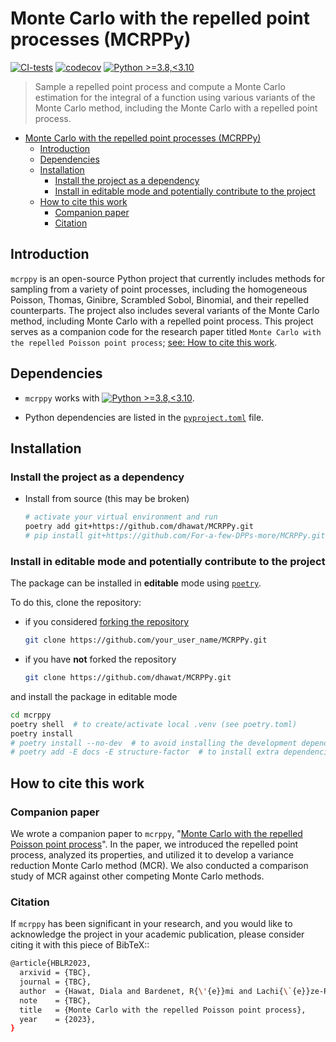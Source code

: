 # Monte Carlo with the repelled point processes (MCRPPy)

[![CI-tests](https://github.com/dhawat/MCRPPy/actions/workflows/ci.yml/badge.svg)](https://github.com/dhawat/MCRPPy/actions/workflows/ci.yml)
[![codecov](https://codecov.io/gh/dhawat/MCRPPy/branch/main/graph/badge.svg?token=64bbb385-bd08-4547-a28b-d6c58e1cb838)](https://codecov.io/gh/dhawat/MCRPPy)
[![Python >=3.8,<3.10](https://img.shields.io/badge/python->=3.8,<3.10-blue.svg)](https://www.python.org/downloads/release/python-371/)

> Sample a repelled point process and compute a Monte Carlo estimation for the integral of a function using various variants of the Monte Carlo method, including the Monte Carlo with a repelled point process.

- [Monte Carlo with the repelled point processes (MCRPPy)](#monte-carlo-with-the-repelled-point-processes-mcrppy)
  - [Introduction](#introduction)
  - [Dependencies](#dependencies)
  - [Installation](#installation)
    - [Install the project as a dependency](#install-the-project-as-a-dependency)
    - [Install in editable mode and potentially contribute to the project](#install-in-editable-mode-and-potentially-contribute-to-the-project)
  - [How to cite this work](#how-to-cite-this-work)
    - [Companion paper](#companion-paper)
    - [Citation](#citation)

## Introduction

`mcrppy` is an open-source Python project that currently includes methods for sampling from a variety of point processes, including the homogeneous Poisson, Thomas, Ginibre, Scrambled Sobol, Binomial, and their repelled counterparts. The project also includes several variants of the Monte Carlo method, including Monte Carlo with a repelled point process.
This project serves as a companion code for the research paper titled ``Monte Carlo with the repelled Poisson point process``; [see: How to cite this work](#how-to-cite-this-work).

## Dependencies

- `mcrppy` works with [![Python >=3.8,<3.10](https://img.shields.io/badge/python->=3.7.1,<3.10-blue.svg)](https://www.python.org/downloads/release/python-371/).

- Python dependencies are listed in the [`pyproject.toml`](./pyproject.toml) file.

## Installation

### Install the project as a dependency

- Install from source (this may be broken)

  ```bash
  # activate your virtual environment and run
  poetry add git+https://github.com/dhawat/MCRPPy.git
  # pip install git+https://github.com/For-a-few-DPPs-more/MCRPPy.git
  ```

### Install in editable mode and potentially contribute to the project

The package can be installed in **editable** mode using [`poetry`](https://python-poetry.org/).

To do this, clone the repository:

- if you considered [forking the repository](https://github.com/dhawat/MCRPPy/fork)

  ```bash
  git clone https://github.com/your_user_name/MCRPPy.git
  ```

- if you have **not** forked the repository

  ```bash
  git clone https://github.com/dhawat/MCRPPy.git
  ```

and install the package in editable mode

```bash
cd mcrppy
poetry shell  # to create/activate local .venv (see poetry.toml)
poetry install
# poetry install --no-dev  # to avoid installing the development dependencies
# poetry add -E docs -E structure-factor  # to install extra dependencies
```

## How to cite this work

### Companion paper

We wrote a companion paper to `mcrppy`, "[Monte Carlo with the repelled Poisson point process](TBC)". In the paper, we introduced the repelled point process, analyzed its properties, and utilized it to develop a variance reduction Monte Carlo method (MCR). We also conducted a comparison study of MCR against other competing Monte Carlo methods.

### Citation

If `mcrppy` has been significant in your research, and you would like to acknowledge the project in your academic publication, please consider citing it with this piece of BibTeX::

  ```bash
  @article{HBLR2023,
    arxivid = {TBC},
    journal = {TBC},
    author  = {Hawat, Diala and Bardenet, R{\'{e}}mi and Lachi{\`{e}}ze-Rey, Rapha{\"{e}}l},
    note    = {TBC},
    title   = {Monte Carlo with the repelled Poisson point process},
    year    = {2023},
  }
  ```
